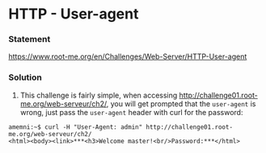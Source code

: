# HTTP - User-agent

### Statement
https://www.root-me.org/en/Challenges/Web-Server/HTTP-User-agent

### Solution
1. This challenge is fairly simple, when accessing http://challenge01.root-me.org/web-serveur/ch2/, you will get prompted that the `user-agent` is wrong, just pass the `user-agent` header with curl for the password:
```
amemni:~$ curl -H "User-Agent: admin" http://challenge01.root-me.org/web-serveur/ch2/
<html><body><link>***<h3>Welcome master!<br/>Password:***</html>
```